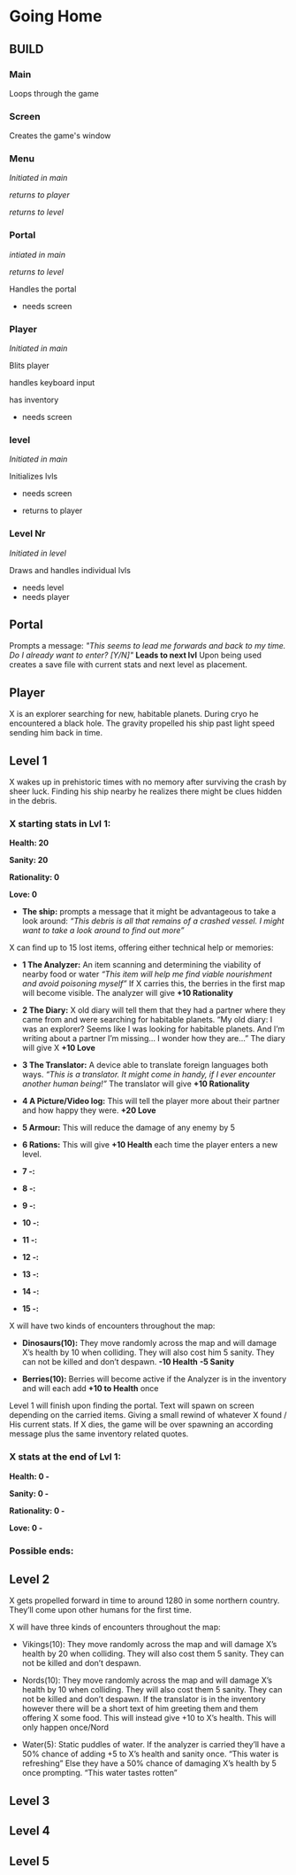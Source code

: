 # Going Home

## BUILD

### **Main**
Loops through the game

### **Screen**
Creates the game's window

### **Menu**
*Initiated in main*

*returns to player*

*returns to level*

### **Portal**
*intiated in main*

*returns to level*

Handles the portal

* needs screen

### **Player**
*Initiated in main*

Blits player

handles keyboard input

has inventory

* needs screen

### **level**
*Initiated in main*

Initializes lvls
* needs screen

* returns to player

### **Level Nr**
*Initiated in level*

Draws and handles individual lvls
* needs level
* needs player

## Portal
Prompts a message: *"This seems to lead me forwards and back to my time. Do I already want to enter? [Y/N]"* **Leads to next lvl** Upon being used creates a save file with current stats and next level as placement.

## Player
X is an explorer searching for new, habitable planets. During cryo he encountered a black hole. The gravity propelled his ship past light speed sending him back in time.

## Level 1
X wakes up in prehistoric times with no memory after surviving the crash by sheer luck.
Finding his ship nearby he realizes there might be clues hidden in the debris.

### **X starting stats in Lvl 1:**
**Health: 20**

**Sanity: 20**

**Rationality: 0**

**Love: 0**

* **The ship:** prompts a message that it might be advantageous to take a look around: *“This debris is all that remains of a crashed vessel. I might want to take a look around to find out more”*

X can find up to 15 lost items, offering either technical help or memories:


* **1 The Analyzer:** An item scanning and determining the viability of nearby food or water *“This item will help me find viable nourishment and avoid poisoning myself”* If X carries this, the berries in the first map will become visible. The analyzer will give **+10 Rationality**


* **2 The Diary:** X old diary will tell them that they had a partner where they came from and were searching for habitable planets.
“My old diary: I was an explorer? Seems like I was looking for habitable planets. And I’m writing about a partner I’m missing… I wonder how they are…” The diary will give X **+10 Love** 


* **3 The Translator:** A device able to translate foreign languages both ways. *“This is a translator. It might come in handy, if I ever encounter another human being!”* The translator will give **+10 Rationality**


* **4 A Picture/Video log:** This will tell the player more about their partner and how happy they were. **+20 Love**

* **5 Armour:** This will reduce the damage of any enemy by 5

* **6 Rations:** This will give **+10 Health** each time the player enters a new level.

* **7 -:**

* **8 -:**

* **9 -:**

* **10 -:**

* **11 -:**

* **12 -:**

* **13 -:**

* **14 -:**

* **15 -:**

X will have two kinds of encounters throughout the map:


* **Dinosaurs(10):** They move randomly across the map and will damage X’s health by 10 when colliding. They will also cost him 5 sanity. They can not be killed and don’t despawn. **-10 Health** **-5 Sanity**


* **Berries(10):** Berries will become active if the Analyzer is in the inventory and will each add **+10 to Health** once


Level 1 will finish upon finding the portal.
Text will spawn on screen depending on the carried items. Giving a small rewind of whatever X found / His current stats.
If X dies, the game will be over spawning an according message plus the same inventory related quotes.

### **X stats at the end of Lvl 1:**
**Health: 0 -**

**Sanity: 0 -**

**Rationality: 0 -**

**Love: 0 -**

### **Possible ends:**

## Level 2
X gets propelled forward in time to around 1280 in some northern country. They’ll come upon other humans for the first time.

X will have three kinds of encounters throughout the map:


* Vikings(10): They move randomly across the map and will damage X’s health by 20 when colliding. They will also cost them 5 sanity. They can not be killed and don’t despawn.


* Nords(10): They move randomly across the map and will damage X’s health by 10 when colliding. They will also cost them 5 sanity. They can not be killed and don’t despawn.
If the translator is in the inventory however there will be a short text of him greeting them and them offering X some food. This will instead give +10 to X’s health. This will only happen once/Nord


* Water(5): Static puddles of water. If the analyzer is carried they’ll have a 50% chance of adding +5 to X’s health and sanity once.
“This water is refreshing”
Else they have a 50% chance of damaging X’s health by 5 once prompting.
“This water tastes rotten”

## Level 3

## Level 4

## Level 5

